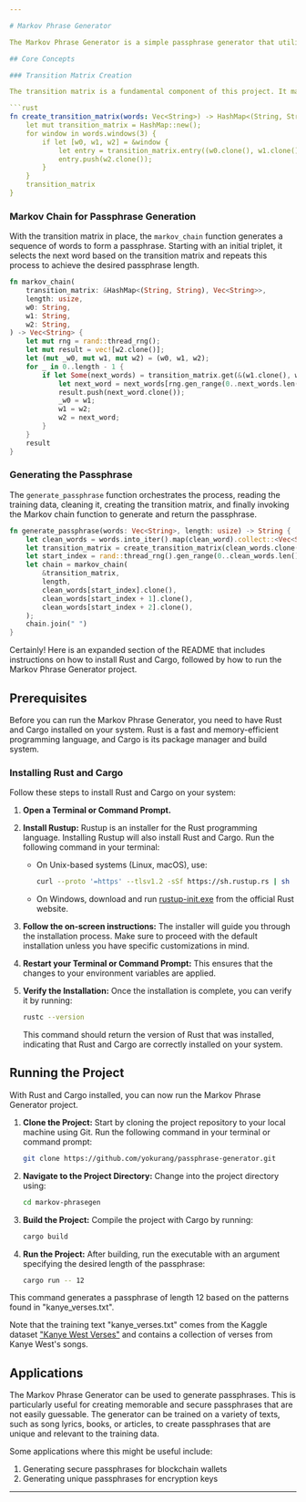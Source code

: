 ```yaml
---

# Markov Phrase Generator

The Markov Phrase Generator is a simple passphrase generator that utilizes Markov chains to generate passphrases based on a given training text. This project demonstrates how to apply Markov chains for text generation by creating a transition matrix from the training data and then using it to generate new phrases.

## Core Concepts

### Transition Matrix Creation

The transition matrix is a fundamental component of this project. It maps each pair of consecutive words (bigrams) from the training text to a vector of possible subsequent words. This matrix is created by the `create_transition_matrix` function, which scans through the training text and records the occurrence of each triplet (trigram), storing the third word as a potential following word for the first two words.

```rust
fn create_transition_matrix(words: Vec<String>) -> HashMap<(String, String), Vec<String>> {
    let mut transition_matrix = HashMap::new();
    for window in words.windows(3) {
        if let [w0, w1, w2] = &window {
            let entry = transition_matrix.entry((w0.clone(), w1.clone())).or_insert_with(Vec::new);
            entry.push(w2.clone());
        }
    }
    transition_matrix
}
```

### Markov Chain for Passphrase Generation

With the transition matrix in place, the `markov_chain` function generates a sequence of words to form a passphrase. Starting with an initial triplet, it selects the next word based on the transition matrix and repeats this process to achieve the desired passphrase length.

```rust
fn markov_chain(
    transition_matrix: &HashMap<(String, String), Vec<String>>,
    length: usize,
    w0: String,
    w1: String,
    w2: String,
) -> Vec<String> {
    let mut rng = rand::thread_rng();
    let mut result = vec![w2.clone()];
    let (mut _w0, mut w1, mut w2) = (w0, w1, w2);
    for _ in 0..length - 1 {
        if let Some(next_words) = transition_matrix.get(&(w1.clone(), w2.clone())) {
            let next_word = next_words[rng.gen_range(0..next_words.len())].clone();
            result.push(next_word.clone());
            _w0 = w1;
            w1 = w2;
            w2 = next_word;
        }
    }
    result
}
```

### Generating the Passphrase

The `generate_passphrase` function orchestrates the process, reading the training data, cleaning it, creating the transition matrix, and finally invoking the Markov chain function to generate and return the passphrase.

```rust
fn generate_passphrase(words: Vec<String>, length: usize) -> String {
    let clean_words = words.into_iter().map(clean_word).collect::<Vec<String>>();
    let transition_matrix = create_transition_matrix(clean_words.clone());
    let start_index = rand::thread_rng().gen_range(0..clean_words.len() - 3);
    let chain = markov_chain(
        &transition_matrix,
        length,
        clean_words[start_index].clone(),
        clean_words[start_index + 1].clone(),
        clean_words[start_index + 2].clone(),
    );
    chain.join(" ")
}
```

Certainly! Here is an expanded section of the README that includes instructions on how to install Rust and Cargo, followed by how to run the Markov Phrase Generator project.

## Prerequisites

Before you can run the Markov Phrase Generator, you need to have Rust and Cargo installed on your system. Rust is a fast and memory-efficient programming language, and Cargo is its package manager and build system.

### Installing Rust and Cargo

Follow these steps to install Rust and Cargo on your system:

1. **Open a Terminal or Command Prompt.**

2. **Install Rustup:**
   Rustup is an installer for the Rust programming language. Installing Rustup will also install Rust and Cargo. Run the following command in your terminal:

   - On Unix-based systems (Linux, macOS), use:
     ```bash
     curl --proto '=https' --tlsv1.2 -sSf https://sh.rustup.rs | sh
     ```
   - On Windows, download and run [rustup-init.exe](https://win.rustup.rs/) from the official Rust website.

3. **Follow the on-screen instructions:**
   The installer will guide you through the installation process. Make sure to proceed with the default installation unless you have specific customizations in mind.

4. **Restart your Terminal or Command Prompt:**
   This ensures that the changes to your environment variables are applied.

5. **Verify the Installation:**
   Once the installation is complete, you can verify it by running:
   ```bash
   rustc --version
   ```
   This command should return the version of Rust that was installed, indicating that Rust and Cargo are correctly installed on your system.

## Running the Project

With Rust and Cargo installed, you can now run the Markov Phrase Generator project.

1. **Clone the Project:**
   Start by cloning the project repository to your local machine using Git. Run the following command in your terminal or command prompt:
   ```bash
   git clone https://github.com/yokurang/passphrase-generator.git 
   ```

2. **Navigate to the Project Directory:**
   Change into the project directory using:
   ```bash
   cd markov-phrasegen
   ```

3. **Build the Project:**
   Compile the project with Cargo by running:
   ```bash
   cargo build
   ```

4. **Run the Project:**
   After building, run the executable with an argument specifying the desired length of the passphrase:
   ```bash
   cargo run -- 12
   ```
This command generates a passphrase of length 12 based on the patterns found in "kanye_verses.txt".

Note that the training text "kanye_verses.txt" comes from the Kaggle dataset ["Kanye West Verses"](https://www.kaggle.com/viccalexander/kanyewestverses) and contains a collection of verses from Kanye West's songs.

## Applications

The Markov Phrase Generator can be used to generate passphrases. This is particularly useful for creating memorable and secure passphrases that are not easily guessable. The generator can be trained on a variety of texts, such as song lyrics, books, or articles, to create passphrases that are unique and relevant to the training data.

Some applications where this might be useful include:
 1. Generating secure passphrases for blockchain wallets
 2. Generating unique passphrases for encryption keys

---
```

